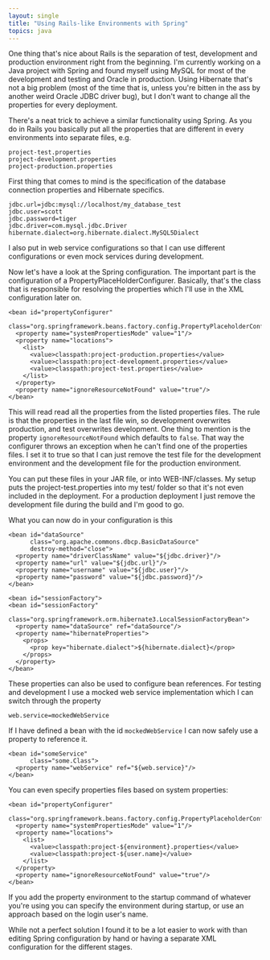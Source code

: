 ```yaml
---
layout: single
title: "Using Rails-like Environments with Spring"
topics: java
---
```

One thing that's nice about Rails is the separation of test, development and production environment right from the beginning. I'm currently working on a Java project with Spring and found myself using MySQL for most of the development and testing and Oracle in production. Using Hibernate that's not a big problem (most of the time that is, unless you're bitten in the ass by another weird Oracle JDBC driver bug), but I don't want to change all the properties for every deployment.

There's a neat trick to achieve a similar functionality using Spring. As you do in Rails you basically put all the properties that are different in every environments into separate files, e.g.

    project-test.properties
    project-development.properties
    project-production.properties

First thing that comes to mind is the specification of the database connection properties and Hibernate specifics.

    jdbc.url=jdbc:mysql://localhost/my_database_test
    jdbc.user=scott
    jdbc.password=tiger
    jdbc.driver=com.mysql.jdbc.Driver
    hibernate.dialect=org.hibernate.dialect.MySQL5Dialect

I also put in web service configurations so that I can use different configurations or even mock services during development.

Now let's have a look at the Spring configuration. The important part is the configuration of a PropertyPlaceHolderConfigurer. Basically, that's the class that is responsible for resolving the properties which I'll use in the XML configuration later on.

    <bean id="propertyConfigurer" 
          class="org.springframework.beans.factory.config.PropertyPlaceholderConfigurer">
      <property name="systemPropertiesMode" value="1"/>
      <property name="locations">
        <list>
          <value>classpath:project-production.properties</value>
          <value>classpath:project-development.properties</value>
          <value>classpath:project-test.properties</value>
        </list>
      </property>
      <property name="ignoreResourceNotFound" value="true"/>
    </bean>

This will read read all the properties from the listed properties files. The rule is that the properties in the last file win, so development overwrites production, and test overwrites development. One thing to mention is the property `ignoreResourceNotFound` which defaults to `false`. That way the configurer throws an exception when he can't find one of the properties files. I set it to true so that I can just remove the test file for the development environment and the development file for the production environment.

You can put these files in your JAR file, or into WEB-INF/classes. My setup puts the project-test.properties into my test/ folder so that it's not even included in the deployment. For a production deployment I just remove the development file during the build and I'm good to go.

What you can now do in your configuration is this

    <bean id="dataSource"
          class="org.apache.commons.dbcp.BasicDataSource"
          destroy-method="close">
      <property name="driverClassName" value="${jdbc.driver}"/>
      <property name="url" value="${jdbc.url}"/>
      <property name="username" value="${jdbc.user}"/>
      <property name="password" value="${jdbc.password}"/>
    </bean>

    <bean id="sessionFactory">
    <bean id="sessionFactory"
          class="org.springframework.orm.hibernate3.LocalSessionFactoryBean">
      <property name="dataSource" ref="dataSource"/>
      <property name="hibernateProperties">
        <props>
          <prop key="hibernate.dialect">${hibernate.dialect}</prop>
        </props>
      </property>
    </bean>

These properties can also be used to configure bean references. For testing and development I use a mocked web service implementation which I can switch through the property

    web.service=mockedWebService

If I have defined a bean with the id `mockedWebService` I can now safely use a property to reference it.

    <bean id="someService"
          class="some.Class">
      <property name="webService" ref="${web.service}"/>
    </bean>

You can even specify properties files based on system properties:

    <bean id="propertyConfigurer" 
          class="org.springframework.beans.factory.config.PropertyPlaceholderConfigurer">
      <property name="systemPropertiesMode" value="1"/>
      <property name="locations">
        <list>
          <value>classpath:project-${environment}.properties</value>
          <value>classpath:project-${user.name}</value>
        </list>
      </property>
      <property name="ignoreResourceNotFound" value="true"/>
    </bean>

If you add the property environment to the startup command of whatever you're using you can specify the environment during startup, or use an approach based on the login user's name.

While not a perfect solution I found it to be a lot easier to work with than editing Spring configuration by hand or having a separate XML configuration for the different stages.